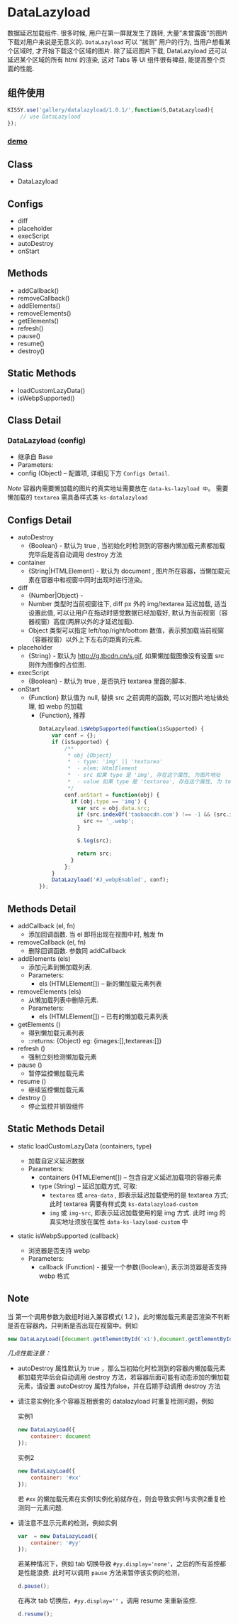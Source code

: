 DataLazyload
============

数据延迟加载组件.
很多时候, 用户在第一屏就发生了跳转, 大量”未曾露面”的图片下载对用户来说是无意义的.
`DataLazyload` 可以 “揣测” 用户的行为, 当用户想看某个区域时, 才开始下载这个区域的图片.
除了延迟图片下载, DataLazyload 还可以延迟某个区域的所有 html 的渲染, 这对 Tabs 等 UI 组件很有裨益, 能提高整个页面的性能.

## 组件使用
```js
KISSY.use('gallery/datalazyload/1.0.1/',function(S,DataLazyload){
    // use DataLazyload
});
```
### [demo](../demo/index.html)

## Class
* DataLazyload

## Configs
* diff
* placeholder
* execScript
* autoDestroy
* onStart

## Methods
* addCallback()
* removeCallback()
* addElements()
* removeElements()
* getElements()
* refresh()
* pause()
* resume()
* destroy()

## Static Methods
* loadCustomLazyData()
* isWebpSupported()

## Class Detail
### DataLazyload (config)
* 继承自 Base
* Parameters:
 * config (Object) – 配置项, 详细见下方 `Configs Detail`.

*Note*
容器内需要懒加载的图片的真实地址需要放在 `data-ks-lazyload 中`。 需要懒加载的 `textarea` 需具备样式类 `ks-datalazyload`

## Configs Detail
* autoDestroy
  * {Boolean} - 默认为 true , 当初始化时检测到的容器内懒加载元素都加载完毕后是否自动调用 destroy 方法
* container
  * {String|HTMLElement} - 默认为 document , 图片所在容器，当懒加载元素在容器中和视窗中同时出现时进行渲染。
* diff
  * {Number|Object} -
  * Number 类型时当前视窗往下, diff px 外的 img/textarea 延迟加载, 适当设置此值, 可以让用户在拖动时感觉数据已经加载好, 默认为当前视窗（容器视窗）高度(两屏以外的才延迟加载).
  * Object 类型可以指定 left/top/right/bottom 数值，表示预加载当前视窗（容器视窗）以外上下左右的距离的元素.
* placeholder
  * {String} - 默认为 http://g.tbcdn.cn/s.gif, 如果懒加载图像没有设置 src 则作为图像的占位图.
* execScript
  * {Boolean} - 默认为 true , 是否执行 textarea 里面的脚本.
* onStart
  * {Function} 默认值为 null, 替换 src 之前调用的函数, 可以对图片地址做处理, 如 webp 的加载
    * {Function}, 推荐
      ```js
      DataLazyload.isWebpSupported(function(isSupported) {
          var conf = {};
          if (isSupported) {
              /**
               * obj {Object}
               *  - type: 'img' || 'textarea'
               *  - elem: HtmlElement
               *  - src 如果 type 是 'img', 存在这个属性, 为图片地址
               *  - value 如果 type 是 'textarea', 存在这个属性, 为 textarea.value
               */
              conf.onStart = function(obj) {
                if (obj.type == 'img') {
                  var src = obj.data.src;
                  if (src.indexOf('taobaocdn.com') !== -1 && (src.indexOf('.jpg') || src.indexOf('.png'))) {
                    src += '_.webp';
                  }

                  S.log(src);

                  return src;
                }
              };
          }
          DataLazyload('#J_webpEnabled', conf);
      });
      ```

## Methods Detail
* addCallback (el, fn)
  * 添加回调函数. 当 el 即将出现在视图中时, 触发 fn
* removeCallback (el, fn)
  * 删除回调函数. 参数同 addCallback
* addElements (els)
  * 添加元素到懒加载列表.
  * Parameters:
     * els (HTMLElement[]) – 新的懒加载元素列表
* removeElements (els)
  * 从懒加载列表中删除元素.
  * Parameters:
     *  els (HTMLElement[]) – 已有的懒加载元素列表
* getElements ()
  * 得到懒加载元素列表
  * ::returns: {Object} eg: {images:[],textareas:[]}
* refresh ()
  * 强制立刻检测懒加载元素
* pause ()
  * 暂停监控懒加载元素
* resume ()
  * 继续监控懒加载元素
* destroy ()
  * 停止监控并销毁组件

## Static Methods Detail
* static loadCustomLazyData (containers, type)
  * 加载自定义延迟数据
  * Parameters:
     * containers (HTMLElement[]) – 包含自定义延迟加载项的容器元素
     * type (String) – 延迟加载方式, 可取:
         - `textarea` 或 `area-data` , 即表示延迟加载使用的是 textarea 方式;
             此时 textarea 需要有样式类 `ks-datalazyload-custom`
         - `img` 或 `img-src`, 即表示延迟加载使用的是 img 方式.
            此时 img 的真实地址须放在属性 `data-ks-lazyload-custom` 中

* static isWebpSupported (callback)
  * 浏览器是否支持 webp
  * Parameters:
    * callback (Function) - 接受一个参数{Boolean}, 表示浏览器是否支持 webp 格式

## Note
当 第一个调用参数为数组时进入兼容模式( 1.2 )，此时懒加载元素是否渲染不判断是否在容器内，只判断是否出现在视窗中。例如
```js
new DataLazyLoad([document.getElementById('x1'),document.getElementById('x2')]);
```
*几点性能注意：*
- autoDestroy 属性默认为 true ，那么当初始化时检测到的容器内懒加载元素都加载完毕后会自动调用 destroy 方法，若容器后面可能有动态添加的懒加载元素，请设置 autoDestroy 属性为false，并在后期手动调用 destroy 方法

- 请注意实例化多个容器互相嵌套的 datalazyload 时重复检测问题，例如

    实例1
    
    ```js
    new DataLazyLoad({
        container: document
    });
    ```
    
    实例2
    
    ```js
    new DataLazyLoad({
        container: '#xx'
    });
    ```
    
    若 `#xx` 的懒加载元素在实例1实例化前就存在，则会导致实例1与实例2重复检测同一元素问题.



- 请注意不显示元素的检测，例如实例
    
    ```js
    var  = new DataLazyLoad({
        container: '#yy'
    });
    ```
    若某种情况下，例如 tab 切换导致 `#yy.display='none'`，之后的所有监控都是性能浪费. 此时可以调用 `pause` 方法来暂停该实例的检测，
    
    ```js
    d.pause();
    ```
    在再次 tab 切换后，`#yy.display=''` ，调用 resume 来重新监控.
    
    ```js
    d.resume();
    ```

